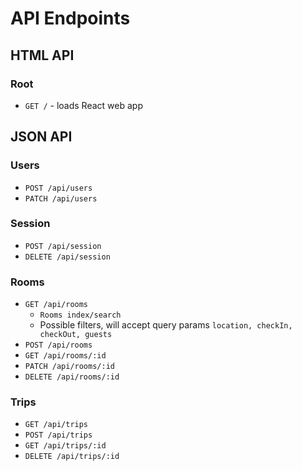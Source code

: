 # API Endpoints

## HTML API

### Root

- `GET /` - loads React web app

## JSON API

### Users

- `POST /api/users`
- `PATCH /api/users`

### Session

- `POST /api/session`
- `DELETE /api/session`

### Rooms

- `GET /api/rooms`
  - `Rooms index/search`
  - Possible filters, will accept query params `location, checkIn, checkOut, guests`
- `POST /api/rooms`
- `GET /api/rooms/:id`
- `PATCH /api/rooms/:id`
- `DELETE /api/rooms/:id`

### Trips

- `GET /api/trips`
- `POST /api/trips`
- `GET /api/trips/:id`
- `DELETE /api/trips/:id`
